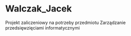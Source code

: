 # Walczak_Jacek
Projekt zaliczeniowy na potrzeby przedmiotu Zarządzanie przedsięwzięciami informatycznymi
